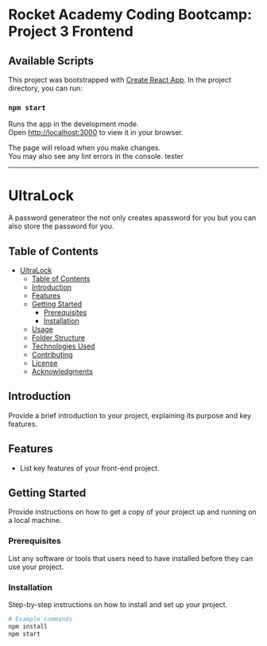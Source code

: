 # Rocket Academy Coding Bootcamp: Project 3 Frontend

## Available Scripts

This project was bootstrapped with [Create React App](https://github.com/facebook/create-react-app). In the project directory, you can run:

### `npm start`

Runs the app in the development mode.\
Open [http://localhost:3000](http://localhost:3000) to view it in your browser.

The page will reload when you make changes.\
You may also see any lint errors in the console. tester

---

# UltraLock

A password generateor the not only creates apassword for you but you can also store the password for you.

## Table of Contents

- [UltraLock](#project-title)
  - [Table of Contents](#table-of-contents)
  - [Introduction](#introduction)
  - [Features](#features)
  - [Getting Started](#getting-started)
    - [Prerequisites](#prerequisites)
    - [Installation](#installation)
  - [Usage](#usage)
  - [Folder Structure](#folder-structure)
  - [Technologies Used](#technologies-used)
  - [Contributing](#contributing)
  - [License](#license)
  - [Acknowledgments](#acknowledgments)

## Introduction

Provide a brief introduction to your project, explaining its purpose and key features.

## Features

- List key features of your front-end project.

## Getting Started

Provide instructions on how to get a copy of your project up and running on a local machine.

### Prerequisites

List any software or tools that users need to have installed before they can use your project.

### Installation

Step-by-step instructions on how to install and set up your project.

```bash
# Example commands
npm install
npm start
```
